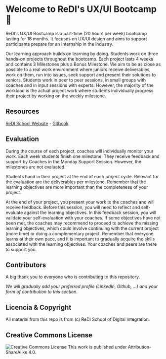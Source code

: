 # Welcome to ReDI's UX/UI Bootcamp 🚀

ReDI's UX/UI Bootcamp is a part-time (20 hours per week) bootcamp lasting for 18 months. It focuses on UX/UI design and aims to support participants prepare for an Internship in the industry. 

Our learning approach builds on learning by doing. Students work on three hands-on projects throughout the bootcamp. Each project lasts 4 weeks and contains 3 Milestones plus a Bonus Milestone. We aim to be as close as possible to a real work environment where juniors receive deliverables, work on them, run into issues, seek support and present their solutions to seniors. Students work in peer to peer sessions, in small groups with coaches and in input sessions with experts. However, the majority of the workload is the actual project work where students individually progress their project by working on the weekly milestone. 

## Resources
[ReDI School Website](https://www.redi-school.org/) - [Gitbook](https://redi-school-1.gitbook.io/ux-ui-bootcamp) 

## Evaluation
During the course of each project, coaches will individually monitor your work. Each week students finish one milestone. They receive feedback and support by Coaches in the Monday Support Session. However, the milestones are not evaluated. 

Students hand in their project at the end of each project cycle. Relevant for the evaluation are the deliverables per milestone. Remember that the learning objectives are more important than the completeness of your project. 

At the end of your project, you present your work to the coaches and will receive feedback. Before this session, you will need to reflect and self-evaluate against the learning objectives. In this feedback session, you will validate your self-evaluation with your coaches. If some objectives have not been met, the coaches may recommend to proceed to achieve the missing learning objectives, which could involve continuing with the current project (more time) or doing a complementary project. Remember that everyone learns at their own pace, and it is important to gradually acquire the skills associated with the learning objectives. Your coaches and peers are there to support you.


## Contributors
A big thank you to everyone who is contributing to this repository. 

_We will gradually add your preferred profile (LinkedIn, Github, ...) and your form of contribution to this section._


## Licencia & Copyright
All material from this repo is from (c) ReDI School of Digital Integration. 

## Creative Commons License
![Creative Commons License](https://github.com/ReDI-School/ux_ui_bootcamp/assets/51905839/ee4c1a82-252f-404e-957a-f68e2d0be891)
This work is published under Attribution-ShareAlike 4.0.
